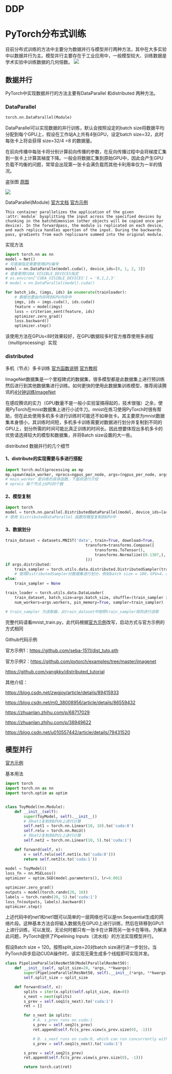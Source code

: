# DDP
# PyTorch分布式训练

目前分布式训练的方法中主要分为数据并行与模型并行两种方法，其中在大多实验中以数据并行为主。模型并行主要存在于工业应用中，一般模型较大、训练数据是学术实验中训练数据的几何倍数。
![](E:/TensorFlowJS/blog/source/_posts/distribute/1.png)

## 数据并行

PyTorch中实现数据并行的方法主要有DataParallel 和distributed 两种方法。

### DataParallel 

```python
torch.nn.DataParallel(Module)
```

DataParallel可以实现数据的并行训练，默认会按照设定的batch size将数据平均分配到每个GPU上，假设在工作站A上共有4张GPU，设定batch size=32，此时每张卡上将会获得 size=32/4 =8 的数据量。

在前向传播中每张卡将分别计算前向传播的参数，在反向传播过程中会将梯度汇集到一张卡上计算其梯度下降。一般会将数据汇集到原始GPU中，因此会产生GPU负载不均衡的问题，常常会出现第一张卡会满负载而其他卡利用率仅为一半的情况。

盗张图 [原图](https://www.jianshu.com/p/9e36e5e36638?utm_source=oschina-app)

![](E:/TensorFlowJS/blog/source/_posts/distribute/2.png)

DataParallel(Module) [官方文档](https://pytorch.org/docs/1.0.0/nn.html?highlight=dataparallel#torch.nn.DataParallel ) [官方示例](https://pytorch.org/tutorials/beginner/former_torchies/parallelism_tutorial.html?highlight=dataparallel)

```
This container parallelizes the application of the given :attr:`module` bysplitting the input across the specified devices by chunking in the batchdimension (other objects will be copied once per device). In the forwardpass, the module is replicated on each device, and each replica handles aportion of the input. During the backwards pass, gradients from each replicaare summed into the original module.
```

实现方法

```python
import torch.nn as nn
model = Net()
# 可直接指定需要使用GPU编号
model = nn.DataParalle(model.cuda(), device_ids=[0, 1, 2, 3])
# 或者使用CUDA_VISIBLE_DEVICES指定
# os.environ['CUDA_VISIBLE_DEVICES'] = '0,1,2,3'
# model = nn.DataParallel(model).cuda()
```

```python
for batch_idx, (imgs, ids) in enumerate(trainloader):
    # 数据也要由内存转到GPU内存中
    imgs, ids = imgs.cuda(), ids.cuda()
    feature = model(imgs)
    loss = criterion_xent(feature, ids)
    optimizer.zero_grad()
    loss.backward()
    optimizer.step()
```

该使用方法在GPUs<8时效果较好，在GPU数据较多时官方推荐使用多进程（multiprocessing）实现

### distributed 

多机（节点）多卡训练 [官方函数说明](https://pytorch.org/docs/stable/distributed.html?highlight=distribut#module-torch.distributed) [官方教程]( https://pytorch.org/tutorials/intermediate/ddp_tutorial.html)

ImageNet数据集是一个里程碑式的数据集，很多模型都是此数据集上进行预训练然后进行到其他数据集进行训练。如何更快的使用此数据集训练模型，推荐阅读腾讯的[4分钟训练ImageNet](https://blog.csdn.net/Tencent_TEG/article/details/81295158)

在感叹腾讯的实力（GPU数量不是一般小实验室搞得起的，技术很强）之余，使用PyTorch在mnist数据集上进行小试牛刀。mnist在练习使用PyTorch时很有帮助，但在此处使用多机多卡进行训练时可能还不如单张卡。其主要原为mnist数据集本身很小，其训练时间短，多机多卡训练需要对数据进行划分并复制到不同的GPU上，划分所需的时间可能比真正训练的时间长。因此想要体现出多机多卡的优势请选择较大的模型和数据集，并将Batch size设置的大一些。

distributed 数据并行的几个细节

#### 1、distribute的实现需要与多进行搭配

```python
import torch.multiprocessing as mp
mp.spawn(main_worker, nprocs=ngpus_per_node, args=(ngpus_per_node, args))
# main_worker 是训练的具体函数，下面将进行介绍 
# nprocs 每个节点上GPU的个数
```

#### 2、模型复制

```python
import torch
model = torch.nn.parallel.DistributedDataParallel(model, device_ids=[args.gpu])
# 使用 DistributedDataParallel 函数将模型复制到GPU中
```

#### 3、数据划分

```python
train_dataset = datasets.MNIST('data', train=True, download=True,
                                   transform=transforms.Compose([
                                       transforms.ToTensor(),
                                       transforms.Normalize((0.1307,), (0.3081,))
                                   ]))
if args.distributed:
    train_sampler = torch.utils.data.distributed.DistributedSampler(train_dataset)
    # 使用DistributedSampler对数据集进行划分，例如batch size = 100，GPU=4，每张卡将分配到batch size = 25，此方法使用平均划分的方法，如有个性化需求需要自行实现数据划分
else:
    train_sampler = None

train_loader = torch.utils.data.DataLoader(
    train_dataset, batch_size=args.batch_size, shuffle=(train_sampler is None),
    num_workers=args.workers, pin_memory=True, sampler=train_sampler)

# train_sampler 为选取器，从train_dataset中按照train_sampler规则进行选取
```

完整代码请看mnist_train.py，此代码根据[官方示例](https://github.com/pytorch/examples/tree/master/imagenet)改写，启动方式与官方示例的方式相同

Github代码示例

官方示例1：https://github.com/seba-1511/dist_tuto.pth

官方示例2：https://github.com/pytorch/examples/tree/master/imagenet

https://github.com/yangkky/distributed_tutorial

其他介绍：

https://blog.csdn.net/zwqjoy/article/details/89415933

https://blog.csdn.net/m0_38008956/article/details/86559432

https://zhuanlan.zhihu.com/p/68717029

https://zhuanlan.zhihu.com/p/38949622

https://blog.csdn.net/u010557442/article/details/79431520

## 模型并行

[官方示例](https://pytorch.org/tutorials/intermediate/model_parallel_tutorial.html)

基本用法

```python
import torch
import torch.nn as nn
import torch.optim as optim


class ToyModel(nn.Module):
    def __init__(self):
        super(ToyModel, self).__init__()
        # 将net1复制到GPU0上进行计算
        self.net1 = torch.nn.Linear(10, 10).to('cuda:0')
        self.relu = torch.nn.ReLU()
        # 将net2复制到GPU1上进行计算
        self.net2 = torch.nn.Linear(10, 5).to('cuda:1')

    def forward(self, x):
        x = self.relu(self.net1(x.to('cuda:0')))
        return self.net2(x.to('cuda:1'))
    
model = ToyModel()
loss_fn = nn.MSELoss()
optimizer = optim.SGD(model.parameters(), lr=0.001)

optimizer.zero_grad()
outputs = model(torch.randn(20, 10))
labels = torch.randn(20, 5).to('cuda:1')
loss_fn(outputs, labels).backward()
optimizer.step()
```

上述代码中的net1和net1既可以简单的一层网络也可以是nn.Sequential生成的网络片段。这种基本方法会将输入数据先在GPU0上进行训练，然后在转移到GPU1上进行训练，可以发现，无论何时都只有一张卡在计算而另一张卡在等待。为解决此问题，PyTorch提供了Pipelining Inputs（流水线）的方法实现模型并行。

假设Batch size = 120。按照split_size=20对batch size进行进一步划分。当PyTorch异步启动CUDA操作时，该实现无需生成多个线程即可实现并发。

```python
class PipelineParallelResNet50(ModelParallelResNet50):
    def __init__(self, split_size=20, *args, **kwargs):
        super(PipelineParallelResNet50, self).__init__(*args, **kwargs)
        self.split_size = split_size

    def forward(self, x):
        splits = iter(x.split(self.split_size, dim=0))
        s_next = next(splits)
        s_prev = self.seq1(s_next).to('cuda:1')
        ret = []

        for s_next in splits:
            # A. s_prev runs on cuda:1
            s_prev = self.seq2(s_prev)
            ret.append(self.fc(s_prev.view(s_prev.size(0), -1)))

            # B. s_next runs on cuda:0, which can run concurrently with A
            s_prev = self.seq1(s_next).to('cuda:1')

        s_prev = self.seq2(s_prev)
        ret.append(self.fc(s_prev.view(s_prev.size(0), -1)))

        return torch.cat(ret)
```



